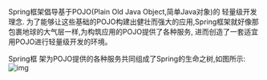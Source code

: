 Spring框架倡导基于POJO(Plain Old Java Object,简单Java对象)的 轻量级开发理念.
为了能够让这些基础的POJO构建出健壮而强大的应用,Spring框架就好像那包裹地球的大气层一样,为构筑应用的POJO提供了各种服务,
进而创造了一套适宜用POJO进行轻量级开发的环境。

Spring框 架为POJO提供的各种服务共同组成了Spring的生命之树,如图所示:
![img](http://leihuang.qiniudn.com/2016-04-19%2015-53-16.png)